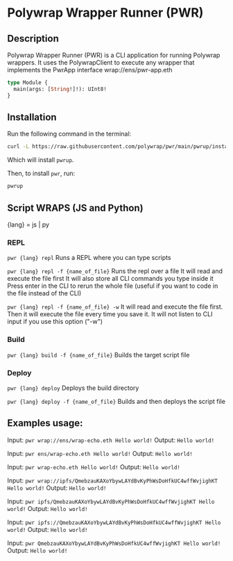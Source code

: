 # Polywrap Wrapper Runner (PWR)

## Description
Polywrap Wrapper Runner (PWR) is a CLI application for running Polywrap wrappers.
It uses the PolywrapClient to execute any wrapper that implements the PwrApp interface wrap://ens/pwr-app.eth
```graphql
type Module {
  main(args: [String!]!): UInt8!
}
```

## Installation
Run the following command in the terminal:
```bash
curl -L https://raw.githubusercontent.com/polywrap/pwr/main/pwrup/install | bash
```
Which will install `pwrup`.

Then, to install `pwr`, run:
```bash
pwrup
```
## Script WRAPS (JS and Python)
{lang} = js | py

### REPL
`pwr {lang} repl`
Runs a REPL where you can type scripts

`pwr {lang} repl -f {name_of_file}`
Runs the repl over a file
It will read and execute the file first
It will also store all CLI commands you type inside it
Press enter in the CLI to rerun the whole file (useful if you want to code in the file instead of the CLI)

`pwr {lang} repl -f {name_of_file} -w`
It will read and execute the file first.
Then it will execute the file every time you save it.
It will not listen to CLI input if you use this option ("-w")

### Build
`pwr {lang} build -f {name_of_file}`
Builds the target script file

### Deploy
`pwr {lang} deploy`
Deploys the build directory

`pwr {lang} deploy -f {name_of_file}`
Builds and then deploys the script file

## Examples usage: 
Input: `pwr wrap://ens/wrap-echo.eth Hello world!`
Output: `Hello world!`

Input: `pwr ens/wrap-echo.eth Hello world!`
Output: `Hello world!`

Input: `pwr wrap-echo.eth Hello world!`
Output: `Hello world!`

Input: `pwr wrap://ipfs/QmebzauKAXoYbywLAYdBvKyPhWsDoHfkUC4wffWvjighKT Hello world!`
Output: `Hello world!`

Input: `pwr ipfs/QmebzauKAXoYbywLAYdBvKyPhWsDoHfkUC4wffWvjighKT Hello world!`
Output: `Hello world!`

Input: `pwr ipfs://QmebzauKAXoYbywLAYdBvKyPhWsDoHfkUC4wffWvjighKT Hello world!`
Output: `Hello world!`

Input: `pwr QmebzauKAXoYbywLAYdBvKyPhWsDoHfkUC4wffWvjighKT Hello world!`
Output: `Hello world!`


